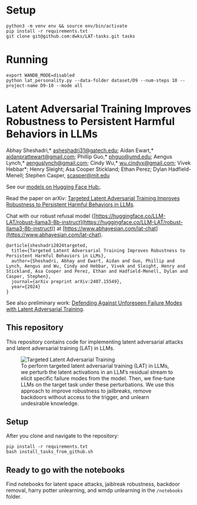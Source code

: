 # Setup

```
python3 -m venv env && source env/bin/activate
pip install -r requirements.txt
git clone git@github.com:dwks/LAT-tasks.git tasks

```

# Running

```
export WANDB_MODE=disabled
python lat_personality.py --data-folder dataset/D9 --num-steps 10 --project-name D9-10 --mode all
```


# Latent Adversarial Training Improves Robustness to Persistent Harmful Behaviors in LLMs

Abhay Sheshadri,* [asheshadri31@gatech.edu](asheshadri31@gatech.edu); 
Aidan Ewart,* [aidanprattewart@gmail.com](aidanprattewart@gmail.com); 
Phillip Guo,* [phguo@umd.edu](phguo@umd.edu); 
Aengus Lynch,* [aenguslynch@gmail.com](aenguslynch@gmail.com);
Cindy Wu,* [wu.cindyx@gmail.com](wu.cindyx@gmail.com);
Vivek Hebbar*;
Henry Sleight;
Asa Cooper Stickland;
Ethan Perez;
Dylan Hadfield-Menell;
Stephen Casper, [scasper@mit.edu](scasper@mit.edu)

See our [models on Hugging Face Hub:](https://huggingface.co/LLM-LAT).

Read the paper on arXiv: [Targeted Latent Adversarial Training Improves Robustness to Persistent Harmful Behaviors in LLMs](https://arxiv.org/abs/2407.15549).

Chat with our robust refusal model ([https://huggingface.co/LLM-LAT/robust-llama3-8b-instruct](https://huggingface.co/LLM-LAT/robust-llama3-8b-instruct)) at [https://www.abhayesian.com/lat-chat](https://www.abhayesian.com/lat-chat).

```
@article{sheshadri2024targeted,
  title={Targeted Latent Adversarial Training Improves Robustness to Persistent Harmful Behaviors in LLMs},
  author={Sheshadri, Abhay and Ewart, Aidan and Guo, Phillip and Lynch, Aengus and Wu, Cindy and Hebbar, Vivek and Sleight, Henry and Stickland, Asa Cooper and Perez, Ethan and Hadfield-Menell, Dylan and Casper, Stephen},
  journal={arXiv preprint arXiv:2407.15549},
  year={2024}
}
```

See also preliminary work: [Defending Against Unforeseen Failure Modes with Latent Adversarial Training](https://arxiv.org/abs/2403.05030).

## This repository

This repository contains code for implementing latent adversarial attacks 
and latent adversarial training (LAT) in LLMs. 

<figure>
  <img src="figs/fig1.png" alt="Targeted Latent Adversarial Training">
  <figcaption>To perform targeted latent adversarial training (LAT) in LLMs, we perturb the latent activations
in an LLM’s residual stream to elicit specific failure modes from the model. Then, we fine-tune
LLMs on the target task under these perturbations. We use this approach to improve robustness to
jailbreaks, remove backdoors without access to the trigger, and unlearn
undesirable knowledge.</figcaption>
</figure>


## Setup

After you clone and navigate to the repository:

```angular2html
pip install -r requirements.txt
bash install_tasks_from_github.sh
```


## Ready to go with the notebooks

Find notebooks for latent space attacks, jaiblreak robustness, 
backdoor removal, harry potter unlearning, and wmdp unlearning 
in the ```/notebooks``` folder.
